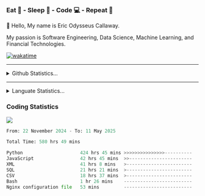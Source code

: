 <h3>Eat 🍴 - Sleep 🛌 - Code 💻 - Repeat 🔁</h3>

👋 Hello, My name is Eric Odysseus Callaway.

My passion is Software Engineering, Data Science, Machine Learning, and Financial Technologies.

[![wakatime](https://wakatime.com/badge/user/6717695f-6a13-47e3-aa16-c813e12c0985.svg)](https://wakatime.com/@6717695f-6a13-47e3-aa16-c813e12c0985)
<hr>
<details>
  <summary>
    Github Statistics...
  </summary>
    <p align="center">
      <img src="https://github-readme-stats.vercel.app/api?username=EricCallaway&show_icons=true"/>
    </p>
</details>
</hr>

<hr>
<details>
  <summary>
    Languate Statistics...
  </summary>
    <p align="center">
      <img src="https://wakatime.com/share/@Odysseus/6fc7c863-6fba-4e57-a6af-ed1f2fa8d560.svg"/>
    </p>
</details>
</hr>


<h3>Coding Statistics</h3>
<img src="https://wakatime.com/share/@Odysseus/5e02c832-9cc5-49a3-8f4c-bd2647d78fca.svg"/>
<!--START_SECTION:waka-->

```python
From: 22 November 2024 - To: 11 May 2025

Total Time: 580 hrs 49 mins

Python                     424 hrs 45 mins >>>>>>>>>>>>>>>----------   61.17 %
JavaScript                 42 hrs 45 mins  >>-----------------------   06.16 %
XML                        41 hrs 8 mins   >------------------------   05.93 %
SQL                        21 hrs 21 mins  >------------------------   03.08 %
CSV                        18 hrs 37 mins  >------------------------   02.68 %
Bash                       1 hr 26 mins    -------------------------   00.21 %
Nginx configuration file   53 mins         -------------------------   00.13 %
```

<!--END_SECTION:waka-->
